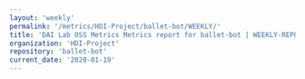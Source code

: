 ```yaml
---
layout: 'weekly'
permalink: '/metrics/HDI-Project/ballet-bot/WEEKLY/'
title: 'DAI Lab OSS Metrics Metrics report for ballet-bot | WEEKLY-REPORT-2020-01-19'
organization: 'HDI-Project'
repository: 'ballet-bot'
current_date: '2020-01-19'
---
```

